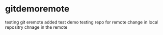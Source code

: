 # gitdemoremote
testing
git eremote added
test demo
testing repo for remote
change in local repositry
chnage in the remote
